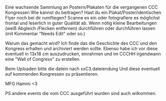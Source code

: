 Eine wachsende Sammlung an Postern/Plakaten für die vergangenen CCC Kongressen Wie kannst du beitragen? Hast du ein Plakat/Poster/identischen Flyer noch bei dir rumfliegen?
Scanne es ein oder fotografiere es möglichst frontal und leserlich in guter Qualität ab.
Wenn nötig kleine Bearbeitungen (weiß Abgleich /Flecken entfernen) durchführen oder durchführen lassen (mit Kommentar "Needs Edit" oder so.)

Warum das gemacht wird?
Ich finde das die Geschichte des CCC und den Kongress erhalten und archiviert werden sollte.
Ebenso habe ich vor diese eventuell in 13x18 cm auszudrucken, einrahmen und im CCCHH irgendwann eine "Wall of Congress" zu erstellen.

Beim Uploaden bitte die datein nach xxC3.dateiendung
Und diese eventuell auf kommenden Kongressen zu präsentieren.

MFG Hammi <3

PS andere events die vom CCC ausgeführt wurden sind auch wilkommen.
